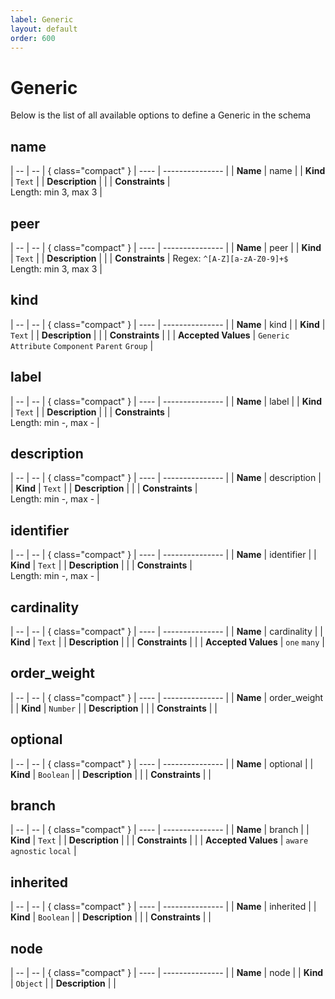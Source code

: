 ```yaml
---
label: Generic
layout: default
order: 600
---
```


# Generic

Below is the list of all available options to define a Generic in the schema

## name

| -- | -- | { class="compact" }
| ---- | --------------- |
| **Name** | name |
| **Kind** | `Text` |
| **Description** |  |
| **Constraints** | <br> Length: min 3, max 3 |


## peer

| -- | -- | { class="compact" }
| ---- | --------------- |
| **Name** | peer |
| **Kind** | `Text` |
| **Description** |  |
| **Constraints** |  Regex: `^[A-Z][a-zA-Z0-9]+$`<br> Length: min 3, max 3 |


## kind

| -- | -- | { class="compact" }
| ---- | --------------- |
| **Name** | kind |
| **Kind** | `Text` |
| **Description** |  |
| **Constraints** |  |
| **Accepted Values** | `Generic` `Attribute` `Component` `Parent` `Group`  |

## label

| -- | -- | { class="compact" }
| ---- | --------------- |
| **Name** | label |
| **Kind** | `Text` |
| **Description** |  |
| **Constraints** | <br> Length: min -, max - |


## description

| -- | -- | { class="compact" }
| ---- | --------------- |
| **Name** | description |
| **Kind** | `Text` |
| **Description** |  |
| **Constraints** | <br> Length: min -, max - |


## identifier

| -- | -- | { class="compact" }
| ---- | --------------- |
| **Name** | identifier |
| **Kind** | `Text` |
| **Description** |  |
| **Constraints** | <br> Length: min -, max - |


## cardinality

| -- | -- | { class="compact" }
| ---- | --------------- |
| **Name** | cardinality |
| **Kind** | `Text` |
| **Description** |  |
| **Constraints** |  |
| **Accepted Values** | `one` `many`  |

## order_weight

| -- | -- | { class="compact" }
| ---- | --------------- |
| **Name** | order_weight |
| **Kind** | `Number` |
| **Description** |  |
| **Constraints** |  |


## optional

| -- | -- | { class="compact" }
| ---- | --------------- |
| **Name** | optional |
| **Kind** | `Boolean` |
| **Description** |  |
| **Constraints** |  |


## branch

| -- | -- | { class="compact" }
| ---- | --------------- |
| **Name** | branch |
| **Kind** | `Text` |
| **Description** |  |
| **Constraints** |  |
| **Accepted Values** | `aware` `agnostic` `local`  |

## inherited

| -- | -- | { class="compact" }
| ---- | --------------- |
| **Name** | inherited |
| **Kind** | `Boolean` |
| **Description** |  |
| **Constraints** |  |



## node

| -- | -- | { class="compact" }
| ---- | --------------- |
| **Name** | node |
| **Kind** | `Object` |
| **Description** |  |

